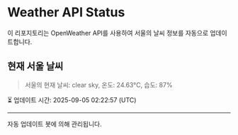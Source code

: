 
# Weather API Status

이 리포지토리는 OpenWeather API를 사용하여 서울의 날씨 정보를 자동으로 업데이트합니다.

## 현재 서울 날씨
> 서울의 현재 날씨: clear sky, 온도: 24.63°C, 습도: 87%

⏳ 업데이트 시간: 2025-09-05 02:22:57 (UTC)

---
자동 업데이트 봇에 의해 관리됩니다.
